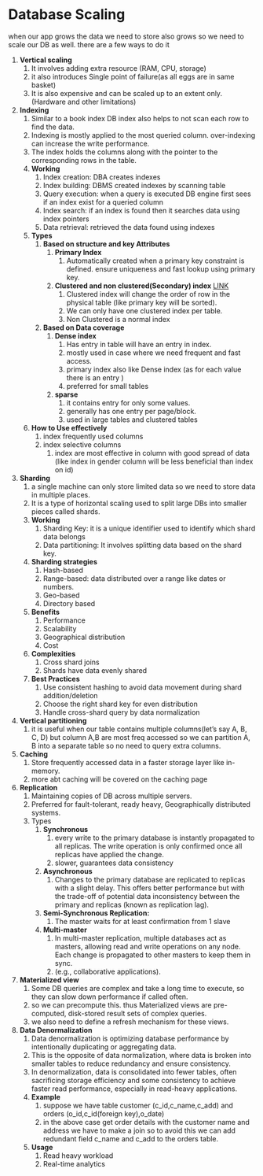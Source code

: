 # Database Scaling

when our app grows the data we need to store also grows so we need to scale our DB as well. there are a few ways to do it

1. **Vertical scaling**
   1. It involves adding extra resource (RAM, CPU, storage)
   2. it also introduces Single point of failure(as all eggs are in same basket)
   3. It is also expensive and can be scaled up to an extent only.(Hardware and other limitations)
2. **Indexing**
   1. Similar to a book index DB index also helps to not scan each row to find the data.
   2. Indexing is mostly applied to the most queried column. over-indexing can increase the write performance.
   3. The index holds the columns along with the pointer to the corresponding rows in the table.
   4. **Working**
      1. Index creation: DBA creates indexes
      2. Index building: DBMS created indexes by scanning table
      3. Query execution: when a query is executed DB engine first sees if an index exist for a queried column
      4. Index search: if an index is found then it searches data using index pointers
      5. Data retrieval: retrieved the data found using indexes
   5. **Types**
      1. **Based on structure and key Attributes**
         1. **Primary Index**
            1. Automatically created when a primary key constraint is defined. ensure uniqueness and fast lookup using primary key.
         2. **Clustered and non clustered(Secondary) index** [LINK](https://www.geeksforgeeks.org/difference-between-clustered-and-non-clustered-index/)
            1. Clustered index will change the order of row in the physical table (like primary key will be sorted).
            2. We can only have one clustered index per table.
            3. Non Clustered is a normal index
      2. **Based on Data coverage**
         1. **Dense index**
            1. Has entry in table will have an entry in index.
            2. mostly used in case where we need frequent and fast access.
            3. primary index also like Dense index (as for each value there is an entry )
            4. preferred for small tables
         2. **sparse**
            1. it contains entry for only some values.
            2. generally has one entry per page/block.
            3. used in large tables and clustered tables
   6. **How to Use effectively**
      1. index frequently used columns
      2. index selective columns
         1. index are most effective in column with good spread of data (like index in gender column will be less beneficial than index on id)
3. **Sharding**
   1. a single machine can only store limited data so we need to store data in multiple places.
   2. It is a type of horizontal scaling used to split large DBs into smaller pieces called shards.
   3. **Working**
      1. Sharding Key: it is a unique identifier used to identify which shard data belongs
      2. Data partitioning: It involves splitting data based on the shard key.
   4. **Sharding strategies**
      1. Hash-based
      2. Range-based: data distributed over a range like dates or numbers.
      3. Geo-based
      4. Directory based
   5. **Benefits**
      1. Performance
      2. Scalability
      3. Geographical distribution
      4. Cost
   6. **Complexities**
      1. Cross shard joins
      2. Shards have data evenly shared
   7. **Best Practices**
      1. Use consistent hashing to avoid data movement during shard addition/deletion
      2. Choose the right shard key for even distribution
      3. Handle cross-shard query by data normalization
4. **Vertical partitioning**
   1. it is useful when our table contains multiple columns(let’s say A, B, C, D) but column A,B are most freq accessed so we can partition A, B into a separate table so no need to query extra columns.
5. **Caching**
   1. Store frequently accessed data in a faster storage layer like in-memory.
   2. more abt caching will be covered on the caching page
6. **Replication**
   1. Maintaining copies of DB across multiple servers.
   2. Preferred for fault-tolerant, ready heavy, Geographically distributed systems.
   3. Types
      1. **Synchronous**
         1. every write to the primary database is instantly propagated to all replicas. The write operation is only confirmed once all replicas have applied the change.
         2. slower, guarantees data consistency
      2. **Asynchronous**
         1. Changes to the primary database are replicated to replicas with a slight delay. This offers better performance but with the trade-off of potential data inconsistency between the primary and replicas (known as replication lag).
      3. **Semi-Synchronous Replication:**
         1. The master waits for at least confirmation from 1 slave
      4. **Multi-master**
         1. In multi-master replication, multiple databases act as masters, allowing read and write operations on any node. Each change is propagated to other masters to keep them in sync.
         2. (e.g., collaborative applications).
7. **Materialized view**
   1. Some DB queries are complex and take a long time to execute, so they can slow down performance if called often.
   2. so we can precompute this. thus Materialized views are pre-computed, disk-stored result sets of complex queries.
   3. we also need to define a refresh mechanism for these views.
8. **Data Denormalization**
   1. Data denormalization is optimizing database performance by intentionally duplicating or aggregating data.
   2. This is the opposite of data normalization, where data is broken into smaller tables to reduce redundancy and ensure consistency.
   3. In denormalization, data is consolidated into fewer tables, often sacrificing storage efficiency and some consistency to achieve faster read performance, especially in read-heavy applications.
   4. **Example**
      1. suppose we have table customer (c_id,c_name,c_add) and orders (o_id,c_id(foreign key),o_date)
      2. in the above case get order details with the customer name and address we have to make a join so to avoid this we can add redundant field c_name and c_add to the orders table.
   5. **Usage**
      1. Read heavy workload
      2. Real-time analytics
